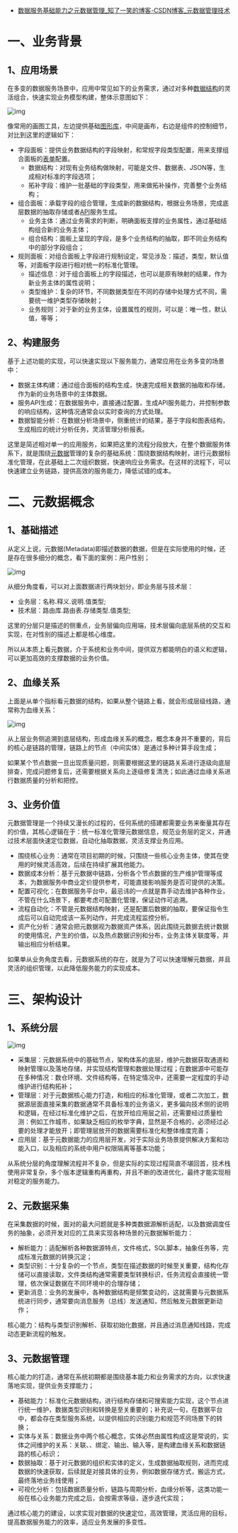 - [数据服务基础能力之元数据管理_知了一笑的博客-CSDN博客_元数据管理技术](https://blog.csdn.net/cicada_smile/article/details/120836659)

# 一、业务背景

## 1、应用场景

在多变的数据服务场景中，应用中常见如下的业务需求，通过对多种[数据结构](https://so.csdn.net/so/search?q=数据结构&spm=1001.2101.3001.7020)的灵活组合，快速实现业务模型构建，整体示意图如下：

![img](https://img-blog.csdnimg.cn/img_convert/af60fd3687a6bfa64cc68345014659fd.png)

像常用的画图工具，左边提供基础[图形库](https://so.csdn.net/so/search?q=图形库&spm=1001.2101.3001.7020)，中间是画布，右边是组件的控制细节，对比到这里的逻辑如下：

- 字段面板：提供业务数据结构的字段映射，和常规字段类型配置，用来支撑组合面板的[表单](https://so.csdn.net/so/search?q=表单&spm=1001.2101.3001.7020)配置。
  - 数据结构：对现有业务结构做映射，可能是文件、数据表、JSON等，生成相对标准的字段选项；
  - 拓补字段：维护一批基础的字段类型，用来做拓补操作，完善整个业务结构；
- 组合面板：承载字段的组合管理，生成新的数据结构，根据业务场景，完成底层数据的抽取存储或者[API](https://so.csdn.net/so/search?q=API&spm=1001.2101.3001.7020)服务生成。
  - 业务主体：通过业务需求的判断，明确面板支撑的业务属性，通过基础结构组合新的业务主体；
  - 组合结构：面板上呈现的字段，是多个业务结构的抽取，即不同业务结构中的部分字段组合；
- 规则面板：对组合面板上字段进行规制设定，常见涉及：描述，类型，默认值等，对面板字段进行相对统一的标准化管理。
  - 描述信息：对于组合面板上的字段描述，也可以是原有映射的结果，作为新业务主体的属性说明；
  - 类型维护：复杂的环节，不同数据类型在不同的存储中处理方式不同，需要统一维护类型存储映射；
  - 业务规则：对于新的业务主体，设置属性的规则，可以是：唯一性，默认值，等等；

## 2、构建服务

基于上述功能的实现，可以快速实现以下服务能力，通常应用在业务多变的场景中：

- 数据主体构建：通过组合面板的结构生成，快速完成相关数据的抽取和存储，作为新的业务场景中的主体数据。
- 服务API生成：在数据服务中，直接通过配置，生成API服务能力，并控制参数的响应结构，这种情况通常会以实时查询的方式处理。
- 数据智能分析：在数据分析场景中，侧重统计的结果，基于字段和图表结构，生成相应的统计分析任务，灵活管理分析报表。

这里是简述相对单一的应用服务，如果把这里的流程分段放大，在整个数据服务体系下，就是围绕[元数据](https://so.csdn.net/so/search?q=元数据&spm=1001.2101.3001.7020)管理的复杂的基础系统：围绕数据结构映射，进行元数据标准化管理，在此基础上二次组织数据，快速响应业务需求。在这样的流程下，可以快速建立业务链路，提供高效的服务能力，降低试错的成本。

# 二、元数据概念

## 1、基础描述

从定义上说，元数据(Metadata)即描述数据的数据，但是在实际使用的时候，还是存在很多细分的概念，看下面的案例：用户性别；

![img](https://img-blog.csdnimg.cn/img_convert/771a4552cff1bdcb8b4c05029b91dc71.png)

从细分角度看，可以对上面数据进行两块划分，即业务层与技术层：

- 业务层：名称.释义.说明.值类型;
- 技术层：路由库.路由表.存储类型.值类型;

这里的分层只是描述的侧重点，业务层偏向应用端，技术层偏向底层系统的交互和实现，在对性别的描述上都是核心维度。

所以从本质上看元数据，介于系统和业务中间，提供双方都能明白的语义和逻辑，可以更加高效的支撑数据的业务价值。

## 2、血缘关系

上面是从单个指标看元数据的结构，如果从整个链路上看，就会形成层级线路，通常称为血缘关系：

![img](https://img-blog.csdnimg.cn/img_convert/6a01b13f52f6534c620098f43395ef6a.png)

从上层业务侧追溯到底层结构，形成血缘关系的概念，概念本身并不重要的，背后的核心是链路的管理，链路上的节点（中间实体）是通过多种计算手段生成；

如果某个节点数据一旦出现质量问题，则需要根据这里的链路关系进行逐级向底层排查，完成问题修复后，还需要根据关系向上逐级修复清洗；如此通过血缘关系进行数据质量的分析和把控。

## 3、业务价值

元数据管理是一个持续又漫长的过程的，任何系统的搭建都需要业务来衡量其存在的价值，其核心逻辑在于：统一标准化管理元数据信息，规范业务层的定义，并通过技术层面快速定位数据，自动化抽取数据，灵活支撑业务应用。

- 围绕核心业务：通常在项目初期的时候，只围绕一些核心业务主体，使其在使用的时候灵活高效，后续在持续扩展其他能力。
- 数据成本分析：基于元数据中链路，分析各个节点数据的生产维护管理等成本，为数据服务中商业定价提供参考，可能直接影响服务是否可提供的决策。
- 配置可视化：在数据服务平台中，最忌讳的一点就是靠手动去维护各种作业，不管在什么场景下，都要考虑可配置化管理，保证动作可追溯。
- 流程自动化：不管是元数据结构映射，还是配置后数据的抽取，要保证指令生成后可以自动完成该一系列动作，并完成流程监控分析。
- 资产化分析：通常会把元数据视为数据资产体系，因此围绕元数据去统计数据的使用情况，产生的价值，以及热点数据识别和分布，业务主体关联度等，并输出相应分析结果。

如果单从业务角度去看，元数据系统的存在，就是为了可以快速理解元数据，并且灵活的组织管理，以此降低服务能力的实现成本。

# 三、架构设计

## 1、系统分层

![img](https://img-blog.csdnimg.cn/img_convert/d99b0c25f23a2e7cd42546ba55c89cff.png)

- 采集层：元数据系统中的基础节点，架构体系的底层，维护元数据获取通道和映射管理以及落地存储，并实现结构管理和数据处理过程；在数据源中可能存在多种情况：数仓环境、文件结构等，在特定情况中，还需要一定程度的手动维护进行结构拓补；
- 管理层：对于元数据核心能力打造，和相应的标准化管理，或者二次加工，数据源层面直接采集的数据通常不具备标准的业务语义，更多偏向技术侧的说明和逻辑，在经过标准化维护之后，在放开给应用层之前，还需要经过质量检测：例如工作城市，如果缺乏相应的枚举字典，显然是不合格的，必须经过必要的处理才能放开；即管理层放开的数据需要标准化和整体维度完善；
- 应用层：基于元数据能力的应用层开发，对于实际业务场景提供解决方案和功能入口，以及相应的系统中用户权限隔离等基本功能；

从系统分层的角度理解流程并不复杂，但是实际的实现过程简直不堪回首，技术栈使用非常复杂，多个版本逻辑重构再重构，并且不断的改进优化，最终才能实现相对稳定的服务能力。

## 2、元数据采集

在采集数据的时候，面对的最大问题就是多种类数据源解析适配，以及数据调度任务的抽象，必须开发对应的工具来实现各种场景的元数据解析能力：

- 解析能力：适配解析各种数据源特点，文件格式，SQL脚本，抽象任务等，完成标准元数据的转换沉淀；
- 类型识别：十分复杂的一个节点，类型在描述数据的时候至关重要，结构化存储可以直接读取，文件类结构通常需要类型转换标识，任务流程会直接统一管理，依次保证数据在不同环境中的合理存储；
- 更新消息：业务的发展中，各种数据结构是频繁变动的，这就需要与元数据系统进行同步，通常要向消息服务（总线）发送通知，然后触发元数据更新动作；

核心能力：结构与类型识别解析、获取初始化数据，并且通过消息通知线路，完成动态更新流程的触发。

## 3、元数据管理

核心能力的打造，通常在系统初期都是围绕基本能力和业务需求的方向，以求快速落地实现，提供业务支撑能力；

- 基础能力：标准化元数据结构，进行结构存储和可搜索能力实现，这个节点进行统一维护，数据类型识别和转换是至关重要的；补充说一句，在数据平台中，都会存在类型服务系统，以提供相应的识别能力和规范不同场景下的转换；
- 实体与关系：数据业务中两个核心概念，实体必然由属性构成这是常说的，实体之间维护的关系：关联、、绑定、输出、输入等，是构建血缘关系和数据链路的核心标识；
- 数据抽取：基于对元数据的组织和实体的定义，生成数据抽取规则，进而完成数据的快速获取，后续就是对接具体的业务，例如数据存储方式，搬运方式，最终落地业务线使用；
- 可视化分析：包括数据质量分析，链路与周期分析，血缘分析等，这类功能一般在核心业务能力完成之后，会按需求等级，逐步迭代实现；

通过核心能力的建设，以求实现对数据的快速定位，高效管理，灵活应用的目标，提高数据服务能力的效率，适应业务发展的多变性。